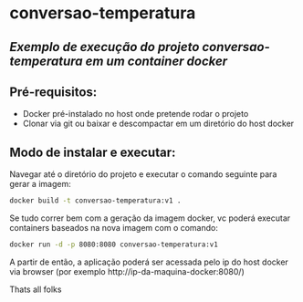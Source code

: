 # conversao-temperatura

## _Exemplo de execução do projeto conversao-temperatura em um container docker_

## Pré-requisitos:

- Docker pré-instalado no host onde pretende rodar o projeto
- Clonar via git ou baixar e descompactar em um diretório do host docker


## Modo de instalar e executar:

Navegar até o diretório do projeto e executar o comando seguinte para gerar a imagem:
```sh
docker build -t conversao-temperatura:v1 .
```

Se tudo correr bem com a geração da imagem docker, vc poderá executar containers baseados na nova imagem com o comando:
```sh
docker run -d -p 8080:8080 conversao-temperatura:v1 
```
A partir de então, a aplicação poderá ser acessada pelo ip do host docker via browser (por exemplo http://ip-da-maquina-docker:8080/)

Thats all folks
